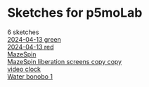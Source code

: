 # Sketches for p5moLab
6 sketches  
[2024-04-13 green](https://editor.p5js.org/p5moLab/sketches/1_hwEYk7p)<!-- 2024-04-13T14:55:15.558Z -->  
[2024-04-13 red](https://editor.p5js.org/p5moLab/sketches/6S3jzU3bm)<!-- 2024-04-13T14:54:47.198Z -->  
[MazeSpin](https://editor.p5js.org/p5moLab/sketches/S9irL-RJA)<!-- 2024-04-13T15:25:59.849Z -->  
[MazeSpin liberation screens copy copy](https://editor.p5js.org/p5moLab/sketches/EhZJTt9ym)<!-- 2024-04-13T15:14:19.487Z -->  
[video clock](https://editor.p5js.org/p5moLab/sketches/XALbXQeCG)<!-- 2024-04-13T14:30:59.364Z -->  
[Water bonobo 1](https://editor.p5js.org/p5moLab/sketches/m5CKtY0uE)<!-- 2024-04-12T04:16:41.763Z -->  